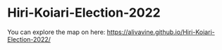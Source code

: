 # Hiri-Koiari-Election-2022

You can explore the map on here:
https://alivavine.github.io/Hiri-Koiari-Election-2022/
